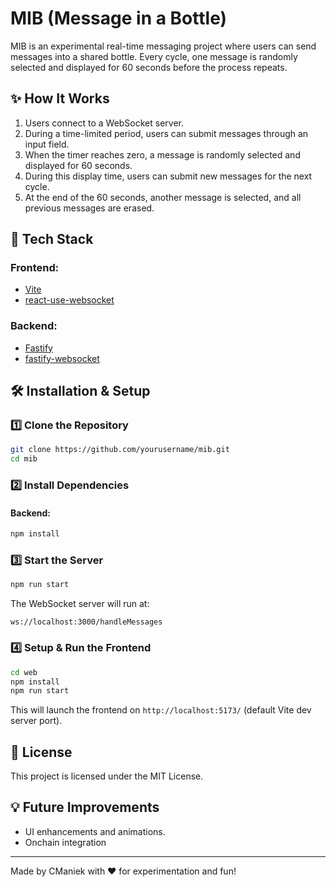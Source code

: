 # MIB (Message in a Bottle)

MIB is an experimental real-time messaging project where users can send messages into a shared bottle. Every cycle, one message is randomly selected and displayed for 60 seconds before the process repeats.

## ✨ How It Works

1. Users connect to a WebSocket server.
2. During a time-limited period, users can submit messages through an input field.
3. When the timer reaches zero, a message is randomly selected and displayed for 60 seconds.
4. During this display time, users can submit new messages for the next cycle.
5. At the end of the 60 seconds, another message is selected, and all previous messages are erased.

## 🚀 Tech Stack

### Frontend:
- [Vite](https://vitejs.dev/)
- [react-use-websocket](https://github.com/robtaussig/react-use-websocket)

### Backend:
- [Fastify](https://www.fastify.io/)
- [fastify-websocket](https://github.com/fastify/fastify-websocket)

## 🛠 Installation & Setup

### 1️⃣ Clone the Repository
```bash
git clone https://github.com/yourusername/mib.git
cd mib
```

### 2️⃣ Install Dependencies
#### Backend:
```bash
npm install
```

### 3️⃣ Start the Server
```bash
npm run start
```
The WebSocket server will run at: 
```
ws://localhost:3000/handleMessages
```

### 4️⃣ Setup & Run the Frontend
```bash
cd web
npm install
npm run start
```
This will launch the frontend on `http://localhost:5173/` (default Vite dev server port).

## 📜 License
This project is licensed under the MIT License.

## 💡 Future Improvements
- UI enhancements and animations.
- Onchain integration

---
Made by CManiek with ❤️ for experimentation and fun!

